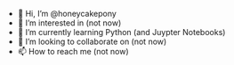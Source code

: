 - 👋 Hi, I’m @honeycakepony
- 👀 I’m interested in (not now)
- 🌱 I’m currently learning Python (and Juypter Notebooks)
- 💞️ I’m looking to collaborate on (not now)
- 📫 How to reach me (not now)

<!---
honeycakepony/honeycakepony is a ✨ special ✨ repository because its `README.md` (this file) appears on your GitHub profile.
You can click the Preview link to take a look at your changes.
--->
